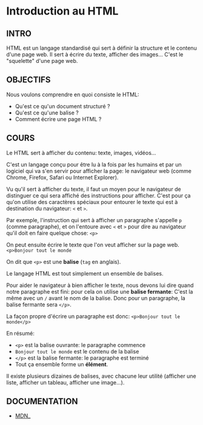 # Introduction au HTML

## INTRO

HTML est un langage standardisé qui sert à définir la structure et le contenu
d'une page web.
Il sert à écrire du texte, afficher des images...
C'est le "squelette" d'une page web.

## OBJECTIFS

Nous voulons comprendre en quoi consiste le HTML:

* Qu'est ce qu'un document structuré ?
* Qu'est ce qu'une balise ?
* Comment écrire une page HTML ?

## COURS

Le HTML sert à afficher du contenu: texte, images, vidéos...

C'est un langage conçu pour être lu à la fois par les humains
et par un logiciel qui va s'en servir pour afficher la page:
le navigateur web (comme Chrome, Firefox, Safari ou Internet Explorer).

Vu qu'il sert à afficher du texte, il faut un moyen pour le navigateur
de distinguer ce qui sera affiché des instructions pour afficher.
C'est pour ça qu'on utilise des caractères spéciaux pour entourer le texte
qui est à destination du navigateur: `<` et `>`.

Par exemple, l'instruction qui sert à afficher un paragraphe
s'appelle `p` (comme paragraphe), et on l'entoure avec `<` et `>` pour dire
au navigateur qu'il doit en faire quelque chose:
`<p>`

On peut ensuite écrire le texte que l'on veut afficher sur la page web.
`<p>Bonjour tout le monde`

On dit que `<p>` est une **balise** (`tag` en anglais).

Le langage HTML est tout simplement un ensemble de balises.

Pour aider le navigateur à bien afficher le texte, nous devons lui dire quand
notre paragraphe est fini: pour cela on utilise une **balise fermante**:
C'est la même avec un `/` avant le nom de la balise.
Donc pour un paragraphe, la balise fermante sera `</p>`.

La façon propre d'écrire un paragraphe est donc:
`<p>Bonjour tout le monde</p>`

En résumé:

* `<p>` est la balise ouvrante: le paragraphe commence
* `Bonjour tout le monde` est le contenu de la balise
* `</p>` est la balise fermante: le paragraphe est terminé
* Tout ça ensemble forme un **élément**.

Il existe plusieurs dizaines de balises, avec chacune leur utilité (afficher une
liste, afficher un tableau, afficher une image...).

## DOCUMENTATION

* [MDN](https://developer.mozilla.org/fr/Apprendre/Commencer_avec_le_web/Les_bases_HTML)**\_**
